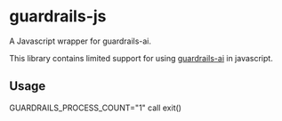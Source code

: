 # guardrails-js
A Javascript wrapper for guardrails-ai.

This library contains limited support for using [guardrails-ai](https://pypi.org/project/guardrails-ai/) in javascript.

## Usage
GUARDRAILS_PROCESS_COUNT="1"
call exit()